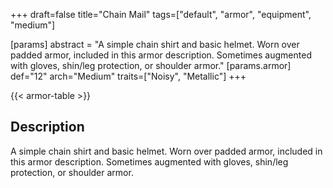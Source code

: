 +++
draft=false
title="Chain Mail"
tags=["default", "armor", "equipment", "medium"]

[params]
  abstract = "A simple chain shirt and basic helmet. Worn over padded armor, included in this armor description. Sometimes augmented with gloves, shin/leg protection, or shoulder armor."
  [params.armor]
    def="12"
    arch="Medium"
    traits=["Noisy", "Metallic"]
+++

{{< armor-table >}}

## Description
A simple chain shirt and basic helmet. Worn over padded armor, included in this armor description. Sometimes augmented with gloves, shin/leg protection, or shoulder armor.
